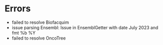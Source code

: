 # Errors

- failed to resolve Biofacquim
- issue parsing Ensembl: Issue in EnsemblGetter with date July 2023 and fmt %b %Y
- failed to resolve OncoTree